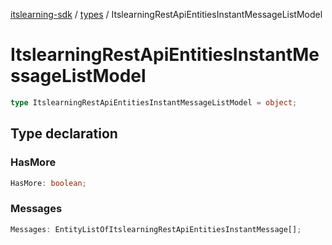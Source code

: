 [itslearning-sdk](../../modules.md) / [types](../index.md) / ItslearningRestApiEntitiesInstantMessageListModel

# ItslearningRestApiEntitiesInstantMessageListModel

```ts
type ItslearningRestApiEntitiesInstantMessageListModel = object;
```

## Type declaration

### HasMore

```ts
HasMore: boolean;
```

### Messages

```ts
Messages: EntityListOfItslearningRestApiEntitiesInstantMessage[];
```
